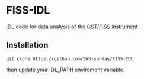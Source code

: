 # FISS-IDL
IDL code for data analysis of the [GST/FISS instrument](http://fiss.snu.ac.kr/)

Installation
------------
    git clone https://github.com/SNU-sunday/FISS-IDL

then update your IDL_PATH enviroment variable.